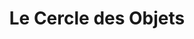 ---
title: "Le Cercle des Objets"
url: /arras/le-cercle-des-objets-avenue-fernand-lobbedez/
shop: charité
---